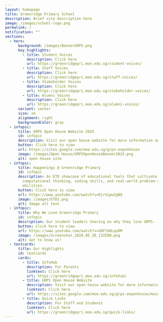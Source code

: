 ```yaml
---
layout: homepage
title: Greenridge Primary School
description: Brief site description here
image: /images/school-logo.png
permalink: /
notification: ""
sections:
  - hero:
      background: /images/BannerGRPS.png
      key_highlights:
        - title: Student Voices
          description: Click here
          url: https://greenridgepri.moe.edu.sg/student-voices/
        - title: Staff Voices
          description: Click here
          url: https://greenridgepri.moe.edu.sg/staff-voices/
        - title: Stakeholder Voices
          description: Click here
          url: https://greenridgepri.moe.edu.sg/stakeholder-voices/
        - title: Alumni Voices
          description: Click here
          url: https://greenridgepri.moe.edu.sg/alumni-voices/
      variant: center
      size: sm
      alignment: right
      backgroundColor: gray
  - infopic:
      title: GRPS Open House Website 2025
      id: infopic
      description: Visit our open house website for more information and to register.
      button: Click here to view
      url: https://sites.google.com/moe.edu.sg/grps-eopenhouse
      image: /images/Open House/GRPSOpenHouseBanner2025.png
      alt: open house site
  - infopic:
      title: Happenings @ Greenridge Primary
      id: infopic
      description: An ETD showcase of educational tools that cultivate students'
        computational thinking, coding skills, and real-world problem-solving
        abilities.
      button: Click here to view
      url: https://www.youtube.com/watch?v=RjrSipwIgNQ
      image: /images/ETD2.png
      alt: Image alt text
  - infopic:
      title: Why We Love Greenridge Primary
      id: infopic
      description: Our student leaders sharing on why they love GRPS.
      button: Click here to view
      url: https://www.youtube.com/watch?v=SDFlHOLqsRM
      image: /images/Screenshot_2024_05_20_132500.png
      alt: Get to know us!
  - textcards:
      title: Our Highlights
      id: textcards
      cards:
        - title: InfoHub
          description: For Parents
          linktext: Click here
          url: https://greenridgepri.moe.edu.sg/infohub/
        - title: GRPS Open House Website
          description: Visit our open house website for more information
          linktext: Click here
          url: https://sites.google.com/moe.edu.sg/grps-eopenhouse/main
        - title: Quick Links
          description: For Staff and Students
          linktext: Click here
          url: https://greenridgepri.moe.edu.sg/quick-links/
---
```

